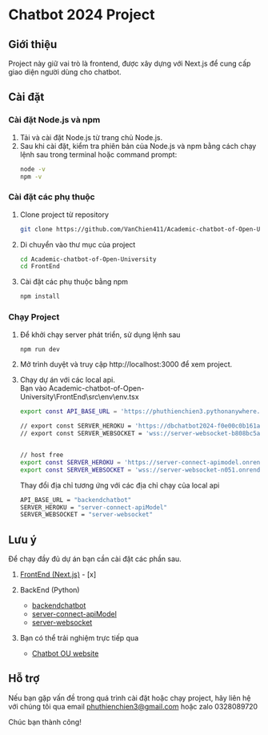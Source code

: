 
# Chatbot 2024 Project

## Giới thiệu
Project này giữ vai trò là frontend, được xây dựng với Next.js để cung cấp giao diện người dùng cho chatbot.

## Cài đặt

### Cài đặt Node.js và npm
1. Tải và cài đặt Node.js từ trang chủ Node.js.
2. Sau khi cài đặt, kiểm tra phiên bản của Node.js và npm bằng cách chạy lệnh sau trong terminal hoặc command prompt:
   ```bash
   node -v
   npm -v
    ```
### Cài đặt các phụ thuộc
1. Clone project từ repository
    ```bash
   git clone https://github.com/VanChien411/Academic-chatbot-of-Open-University.git
    ```
2. Di chuyển vào thư mục của project
     ```bash
     cd Academic-chatbot-of-Open-University
     cd FrontEnd
    ```
3. Cài đặt các phụ thuộc bằng npm
     ```bash
     npm install
    ```

### Chạy Project
1. Để khởi chạy server phát triển, sử dụng lệnh sau
     ```bash
     npm run dev
    ```
2. Mở trình duyệt và truy cập http://localhost:3000 để xem project.

3. Chạy dự án với các local api.  
    Bạn vào Academic-chatbot-of-Open-University\FrontEnd\src\env\env.tsx

    ```bash
    export const API_BASE_URL = 'https://phuthienchien3.pythonanywhere.com/';

    // export const SERVER_HEROKU = 'https://dbchatbot2024-f0e00c0b161a.herokuapp.com/';
    // export const SERVER_WEBSOCKET = 'wss://server-websocket-b808bc5aef93.herokuapp.com'


    // host free
    export const SERVER_HEROKU = 'https://server-connect-apimodel.onrender.com/';
    export const SERVER_WEBSOCKET = 'wss://server-websocket-n051.onrender.com/'
    ```

    Thay đổi địa chỉ tương ứng với các địa chỉ chạy của local api
    ```bash
    API_BASE_URL = "backendchatbot"
    SERVER_HEROKU = "server-connect-apiModel"
    SERVER_WEBSOCKET = "server-websocket"
    ```
## Lưu ý
Để chạy đầy đủ dự án bạn cần cài đặt các phần sau.
1. [FrontEnd (Next.js)](https://github.com/VanChien411/Academic-chatbot-of-Open-University.git) - [x]

2. BackEnd (Python)
    - [backendchatbot](https://github.com/VanChien411/backendchatbot.git)   
    - [server-connect-apiModel](https://github.com/VanChien411/server-connect-apiModel.git)
    - [server-websocket](https://github.com/VanChien411/server-websocket.git)

3. Bạn có thể trải nghiệm trực tiếp qua
    - [Chatbot OU website](https://academic-chatbot-of-open-university.vercel.app/)
 
## Hỗ trợ
Nếu bạn gặp vấn đề trong quá trình cài đặt hoặc chạy project, hãy liên hệ với chúng tôi qua email phuthienchien3@gmail.com
hoặc zalo
0328089720

Chúc bạn thành công!
